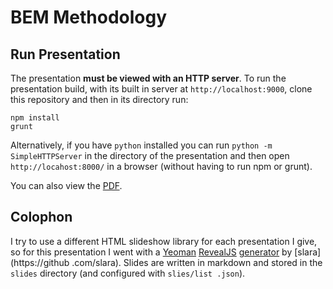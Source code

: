# BEM Methodology

## Run Presentation

The presentation **must be viewed with an HTTP server**.  To run the presentation build,
with its built in server at `http://localhost:9000`,
clone this repository and then in its directory run:

    npm install
    grunt

Alternatively, if you have `python` installed you can run
`python -m SimpleHTTPServer` in the directory of the presentation and then open `http://locahost:8000/` in a browser
(without having to run npm or grunt).

You can also view the [PDF](https://github.com/andrewrota/BEM-Methodology-Talk/blob/master/BEM_Methodology.pdf).

## Colophon

I try to use a different HTML slideshow library for each presentation I give, so for this presentation I went with a
[Yeoman](http://yeoman.io/) [RevealJS](http://lab.hakim.se/reveal-js/) [generator](https://github.com/slara/generator-reveal) by [slara](https://github
.com/slara).  Slides are written in markdown and stored in the `slides` directory (and configured with `slies/list
.json`).
